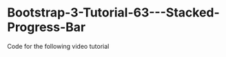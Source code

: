 Bootstrap-3-Tutorial-63---Stacked-Progress-Bar
==============================================

Code for the following video tutorial 
